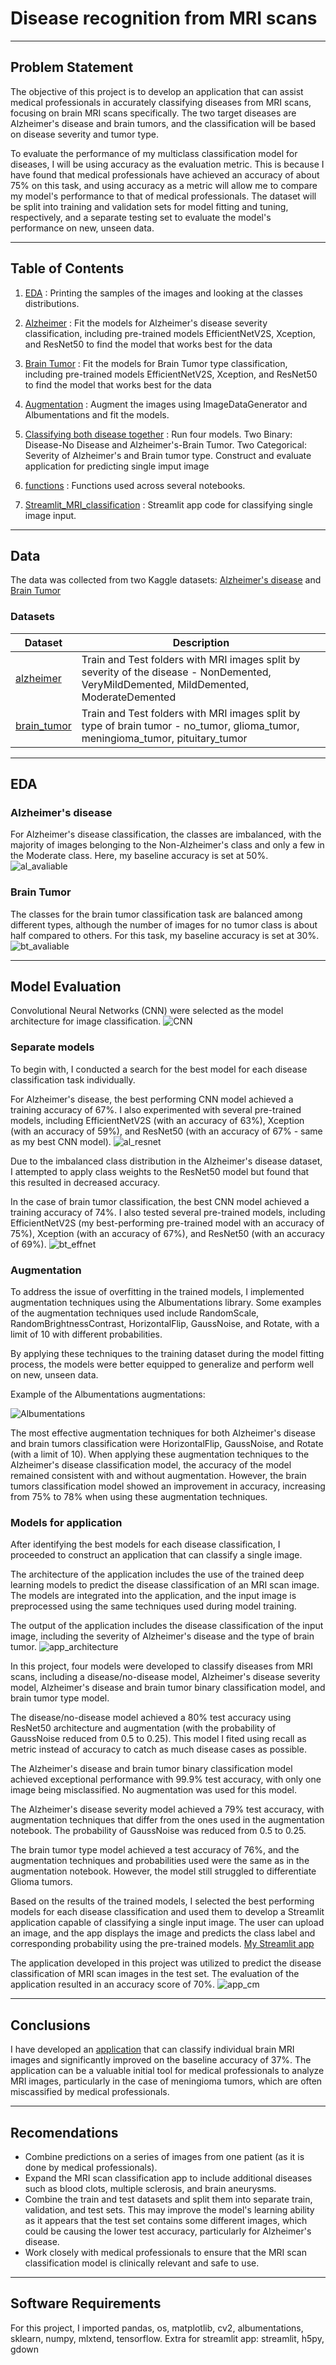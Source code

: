 # Disease recognition from MRI scans

---
## Problem Statement
The objective of this project is to develop an application that can assist medical professionals in accurately classifying diseases from MRI scans, focusing on brain MRI scans specifically. The two target diseases are Alzheimer's disease and brain tumors, and the classification will be based on disease severity and tumor type.

To evaluate the performance of my multiclass classification model for diseases, I will be using accuracy as the evaluation metric. This is because I have found that medical professionals have achieved an accuracy of about 75% on this task, and using accuracy as a metric will allow me to compare my model's performance to that of medical professionals.
The dataset will be split into training and validation sets for model fitting and tuning, respectively, and a separate testing set to evaluate the model's performance on new, unseen data.

---

## Table of Contents

1. [EDA](https://github.com/ailinnesse/MRI_disease_classification/blob/main/code/01_EDA.ipynb) : Printing the samples of the images and looking at the classes distributions.

2. [Alzheimer](https://github.com/ailinnesse/MRI_disease_classification/blob/main/code/02_Alzheimer.ipynb) : Fit the models for Alzheimer's disease severity classification, including pre-trained models EfficientNetV2S, Xception, and ResNet50 to find the model that works best for the data

3. [Brain Tumor](https://github.com/ailinnesse/MRI_disease_classification/blob/main/code/03_Brain_tumor.ipynb) : Fit the models for Brain Tumor type classification, including pre-trained models EfficientNetV2S, Xception, and ResNet50 to find the model that works best for the data

4. [Augmentation](https://github.com/ailinnesse/MRI_disease_classification/blob/main/code/04_Augmentation.ipynb) : Augment the images using ImageDataGenerator and Albumentations and fit the models.

5. [Classifying both disease together](https://github.com/ailinnesse/MRI_disease_classification/blob/main/code/05_Classifying_both_together.ipynb) : Run four models. Two Binary: Disease-No Disease and Alzheimer's-Brain Tumor. Two Categorical: Severity of Alzheimer's and Brain tumor type. Construct and evaluate application for predicting single imput image

6. [functions](https://github.com/ailinnesse/MRI_disease_classification/blob/main/code/functions.py) : Functions used across several notebooks. 

7. [Streamlit_MRI_classification](https://github.com/ailinnesse/MRI_disease_classification/blob/main/code/Streamlit_MRI_classification.py) : Streamlit app code for classifying single image input.

---
## Data

The data was collected from two Kaggle datasets:
     [Alzheimer's disease](https://www.kaggle.com/datasets/tourist55/alzheimers-dataset-4-class-of-images)  and
     [Brain Tumor](https://www.kaggle.com/datasets/sartajbhuvaji/brain-tumor-classification-mri)

### Datasets
|Dataset|Description|
|---|---|
|[alzheimer](https://github.com/ailinnesse/MRI_disease_classification/tree/main/data/alzheimer)| Train and Test folders with MRI images split by severity of the disease - NonDemented, VeryMildDemented, MildDemented, ModerateDemented
|[brain_tumor](https://github.com/ailinnesse/MRI_disease_classification/tree/main/data/brain_tumor)| Train and Test folders with MRI images split by type of brain tumor - no_tumor, glioma_tumor, meningioma_tumor, pituitary_tumor

---
## EDA

### Alzheimer's disease
For Alzheimer's disease classification, the classes are imbalanced, with the majority of images belonging to the Non-Alzheimer's class and only a few in the Moderate class. Here, my baseline accuracy is set at 50%.
![al_avaliable](https://github.com/ailinnesse/MRI_disease_classification/blob/main/images/Alzheimer's%20disease%20severity%20level%20classes.jpeg) 

### Brain Tumor
The classes for the brain tumor classification task are balanced among different types, although the number of images for no tumor class is about half compared to others. For this task, my baseline accuracy is set at 30%.
![bt_avaliable](https://github.com/ailinnesse/MRI_disease_classification/blob/main/images/Brain%20Tumor%20classes.jpeg) 

---

## Model Evaluation
Convolutional Neural Networks (CNN) were selected as the model architecture for image classification.
![CNN](https://github.com/ailinnesse/MRI_disease_classification/blob/main/images/CNN.jpeg)


### Separate models
To begin with, I conducted a search for the best model for each disease classification task individually.

For Alzheimer's disease, the best performing CNN model achieved a training accuracy of 67%. I also experimented with several pre-trained models, including EfficientNetV2S (with an accuracy of 63%), Xception (with an accuracy of 59%), and ResNet50 (with an accuracy of 67% - same as my best CNN model). 
![al_resnet](https://github.com/ailinnesse/MRI_disease_classification/blob/main/images/Alzheimer_ResNet50.jpg) 

Due to the imbalanced class distribution in the Alzheimer's disease dataset, I attempted to apply class weights to the ResNet50 model but found that this resulted in decreased accuracy.


In the case of brain tumor classification, the best CNN model achieved a training accuracy of 74%. I also tested several pre-trained models, including EfficientNetV2S (my best-performing pre-trained model with an accuracy of 75%), Xception (with an accuracy of 67%), and ResNet50 (with an accuracy of 69%).
![bt_effnet](https://github.com/ailinnesse/MRI_disease_classification/blob/main/images/Brain_tumor_EfficientNetV2S.jpg) 

### Augmentation
To address the issue of overfitting in the trained models, I implemented augmentation techniques using the Albumentations library. Some examples of the augmentation techniques used include RandomScale, RandomBrightnessContrast, HorizontalFlip, GaussNoise, and Rotate, with a limit of 10 with different probabilities.

By applying these techniques to the training dataset during the model fitting process, the models were better equipped to generalize and perform well on new, unseen data.

Example of the Albumentations augmentations: 

![Albumentations](https://github.com/ailinnesse/MRI_disease_classification/blob/main/images/augmentation_pipeline_visualized.jpg) 

The most effective augmentation techniques for both Alzheimer's disease and brain tumors classification were HorizontalFlip, GaussNoise, and Rotate (with a limit of 10).
When applying these augmentation techniques to the Alzheimer's disease classification model, the accuracy of the model remained consistent with and without augmentation.
However, the brain tumors classification model showed an improvement in accuracy, increasing from 75% to 78% when using these augmentation techniques.

### Models for application
After identifying the best models for each disease classification, I proceeded to construct an application that can classify a single image.

The architecture of the application includes the use of the trained deep learning models to predict the disease classification of an MRI scan image. The models are integrated into the application, and the input image is preprocessed using the same techniques used during model training.

The output of the application includes the disease classification of the input image, including the severity of Alzheimer's disease and the type of brain tumor.
![app_architecture](https://github.com/ailinnesse/MRI_disease_classification/blob/main/images/Streamlit_app_architecture.jpg) 

In this project, four models were developed to classify diseases from MRI scans, including a disease/no-disease model, Alzheimer's disease severity model, Alzheimer's disease and brain tumor binary classification model, and brain tumor type model.

The disease/no-disease model achieved a 80% test accuracy using ResNet50 architecture and augmentation (with the probability of GaussNoise reduced from 0.5 to 0.25). This model I fited using recall as metric instead of accuracy to catch as much disease cases as possible.

The Alzheimer's disease and brain tumor binary classification model achieved exceptional performance with 99.9% test accuracy, with only one image being misclassified. No augmentation was used for this model.

The Alzheimer's disease severity model achieved a 79% test accuracy, with augmentation techniques that differ from the ones used in the augmentation notebook. The probability of GaussNoise was reduced from 0.5 to 0.25.

The brain tumor type model achieved a test accuracy of 76%, and the augmentation techniques and probabilities used were the same as in the augmentation notebook. However, the model still struggled to differentiate Glioma tumors.

Based on the results of the trained models, I selected the best performing models for each disease classification and used them to develop a Streamlit application capable of classifying a single input image. The user can upload an image, and the app displays the image and predicts the class label and corresponding probability using the pre-trained models.
[My Streamlit app](https://ailinnesse-mri-disease--codestreamlit-mri-classification-om06bb.streamlit.app/)

The application developed in this project was utilized to predict the disease classification of MRI scan images in the test set. The evaluation of the application resulted in an accuracy score of 70%.
![app_cm](https://github.com/ailinnesse/MRI_disease_classification/blob/main/images/final_app_cm.jpeg) 

---
## Conclusions
I have developed an [application](https://ailinnesse-mri-disease--codestreamlit-mri-classification-om06bb.streamlit.app/) that can classify individual brain MRI images and significantly improved on the baseline accuracy of 37%. The application can be a valuable initial tool for medical professionals to analyze MRI images, particularly in the case of meningioma tumors, which are often miscassified by medical professionals.

---
## Recomendations

- Combine predictions on a series of images from one patient (as it is done by medical professionals).
- Expand the MRI scan classification app to include additional diseases such as blood clots, multiple sclerosis, and brain aneurysms.
- Combine the train and test datasets and split them into separate train, validation, and test sets. This may improve the model's learning ability as it appears that the test set contains some different images, which could be causing the lower test accuracy, particularly for Alzheimer's disease.
- Work closely with medical professionals to ensure that the MRI scan classification model is clinically relevant and safe to use.


---
## Software Requirements

For this project, I imported pandas, os, matplotlib, cv2, albumentations, sklearn, numpy, mlxtend, tensorflow. Extra for streamlit app: streamlit, h5py, gdown 
